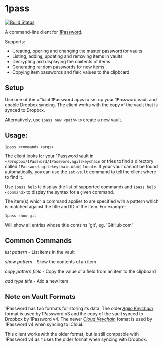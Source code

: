 1pass
===============
[![Build Status](https://travis-ci.org/robertknight/1pass.png?branch=master)](https://travis-ci.org/robertknight/1pass)

A command-line client for [1Password](https://agilebits.com/onepassword).

Supports:
 * Creating, opening and changing the master password for vaults
 * Listing, adding, updating and removing items in vaults
 * Decrypting and displaying the contents of items
 * Generating random passwords for new items
 * Copying item passwords and field values to the clipboard

## Setup

Use one of the official 1Password apps to set up your 1Password vault and enable Dropbox syncing. The client works with the copy of the vault that is synced to Dropbox.

Alternatively, use `1pass new <path>` to create a new vault.

## Usage:
`1pass <command> <args>`

The client looks for your 1Password vault in `~/Dropbox/1Password/1Password.agilekeychain` or
tries to find a directory called `1Password.agilekeychain` using `locate`. If your vault cannot be found automatically,
you can use the `set-vault` command to tell the client where to find it.

Use `1pass help` to display the list of supported commands and `1pass help <command>`
to display the syntax for a given command.

The item(s) which a command applies to are specified with a pattern which is matched against
the title and ID of the item. For example:

`1pass show git`

Will show all entries whose title contains 'git', eg. 'GitHub.com'

## Common Commands

*list* _pattern_ - List items in the vault

*show* _pattern_ - Show the contents of an item

*copy* _pattern_ _field_ - Copy the value of a field from an item to the clipboard

*add* _type_ _title_ - Add a new item

## Note on Vault Formats

1Password has two formats for storing its data. The older [_Agile Keychain_](http://help.agilebits.com/1Password3/agile_keychain_design.html) format is used by 1Password v3
and the copy of the vault synced to Dropbox by 1Password v4. The newer [_Cloud Keychain_](http://learn.agilebits.com/1Password4/Security/keychain-design.html) format is used by 1Password v4 when syncing to iCloud.

This client works with the older format, but is still compatible with 1Password v4 as it
uses the older format when syncing with Dropbox.
